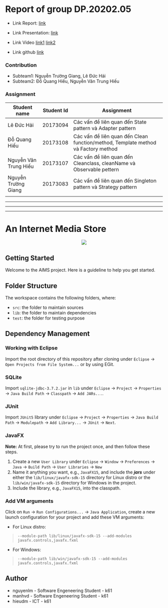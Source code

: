 
# Report of group DP.20202.05

- Link Report: [link](https://husteduvn-my.sharepoint.com/:w:/g/personal/giang_nt173083_sis_hust_edu_vn/EZCTgyzVOR1GnV4q1WWcTqUBdS13J_oJVlJmrKVddwfpag?e=JhGg0l)

- Link Presentation: [link](https://husteduvn-my.sharepoint.com/:p:/g/personal/giang_nt173083_sis_hust_edu_vn/EV-ktbh28pZCktDuTHMZI8EBr0hTKcwG5tBTbsh114HZbQ?e=cf4QOi)

- Link Video [link1](https://husteduvn-my.sharepoint.com/:v:/r/personal/hieu_nvt173107_sis_hust_edu_vn/Documents/DP.20202.05-video-v2.mp4?csf=1&web=1&e=sc5ane)  [link2](https://drive.google.com/file/d/14FJCCo9Iqp8g8cbdt9TEjr2NMTRBC1Zf/view?usp=sharing)

- Link github [link](https://github.com/ntgiang3733/DP.20202.05)


### Contribution

 - Subteam1: Nguyễn Trường Giang, Lê Đức Hải
 - Subteam2: Đỗ Quang Hiếu, Nguyễn Văn Trung Hiếu


### Assignment

| Student name        | Student Id           | Assignment  |
| ------------------- |:--------------------:| ----------- |
| Lê Đức Hải  | 20173094 | Các vấn đề liên quan đến State pattern và Adapter pattern|
| Đỗ Quang Hiếu | 20173108 | Các vấn đề liên quan đến Clean function/method, Template method và Factory method |
| Nguyễn Văn Trung Hiếu | 20173107 | Các vấn đề liên quan đến Cleanclass, cleanName và Observable pettern |
| Nguyễn Trường Giang | 20173083 | Các vấn đề liên quan đến Singleton pattern và Strategy pattern |
| | |

---
---
---


#  An Internet Media Store
<p align="center">
  <img src="assets/images/aims_cover_image.png" />
</p>

## Getting Started

Welcome to the AIMS project. Here is a guideline to help you get started.

## Folder Structure

The workspace contains the following folders, where:

- `src`: the folder to maintain sources
- `lib`: the folder to maintain dependencies
- `test`: the folder for testing purpose

## Dependency Management
### Working with Eclipse
Import the root directory of this repository after cloning under `Eclipse` -> `Open Projects from File System...` or by using EGit.

### SQLite
Import `sqlite-jdbc-3.7.2.jar` in `lib` under `Eclipse` -> `Project` -> `Properties` -> `Java Build Path` -> `Classpath` -> `Add JARs...`.


### JUnit
Import `JUnit5` library under `Eclipse` -> `Project` -> `Properties` -> `Java Build Path` -> `Modulepath` -> `Add Library...` -> `JUnit` -> `Next`.

### JavaFX
**Note:** At first, please try to run the project once, and then follow these steps.
1. Create a new `User Library` under `Eclipse` -> `Window` -> `Preferences` -> `Java` -> `Build Path` -> `User Libraries` -> `New`
2. Name it anything you want, e.g., `JavaFX15`, and include the ***jars*** under either the `lib/linux/javafx-sdk-15` directory for Linux distro or the `lib/win/javafx-sdk-15` directory for Windows in the project.
3. Include the library, e.g., `JavaFX15`, into the classpath.

### Add VM arguments
Click on `Run` -> `Run Configurations...`  -> `Java Application`, create a new launch configuration for your project and add these VM arguments:
- For Linux distro:
> `--module-path lib/linux/javafx-sdk-15 --add-modules javafx.controls,javafx.fxml`
- For Windows:
> `--module-path lib/win/javafx-sdk-15 --add-modules javafx.controls,javafx.fxml`

## Author
- nguyenlm - Software Engeneering Student - k61
- manhvd   - Software Engeneering Student - k61
- hieudm   - ICT - k61

